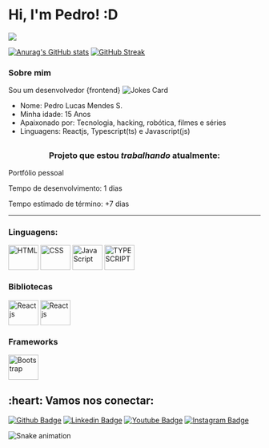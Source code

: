 # Hi, I'm Pedro! :D

![](https://komarev.com/ghpvc/?username=nironwp&color=blue&style=for-the-badge&label=VISITANTES)

[![Anurag's GitHub stats](https://github-readme-stats.vercel.app/api?username=nironwp&show_icons=true&theme=tokyonight)](https://github.com/anuraghazra/github-readme-stats)
[![GitHub Streak](https://github-readme-streak-stats.herokuapp.com/?user=nironwp&theme=tokyonight)](https://git.io/streak-stats)



### Sobre mim
Sou um desenvolvedor {frontend}
![Jokes Card](https://readme-jokes.vercel.app/api)
- Nome: Pedro Lucas Mendes S.
- Minha idade: 15 Anos
- Apaixonado por: Tecnologia, hacking, robótica, filmes e séries
- Linguagens: Reactjs, Typescript(ts) e Javascript(js)
##
<b><h3><p align="center">Projeto que estou *trabalhando* atualmente:</b></h3></p>
    <p>Portfólio pessoal</p>
    <p>Tempo de desenvolvimento: 1 dias</p>
    <p>Tempo estimado de término: +7 dias</p>
<hr>

### Linguagens:
<div display="flex">
  <img align="center" alt ="HTML" height="50" width="60" src="https://cdn.jsdelivr.net/gh/devicons/devicon/icons/html5/html5-original.svg" />
  <img align="center" alt ="CSS" height="50" width="60" src="https://cdn.jsdelivr.net/gh/devicons/devicon/icons/css3/css3-original.svg" />
  <img align="center" alt = "JavaScript" height="50" width="60" src="https://cdn.jsdelivr.net/gh/devicons/devicon/icons/javascript/javascript-original.svg" />
  <img align="center" alt ="TYPESCRIPT" height="50" width="60" src="https://cdn.jsdelivr.net/gh/devicons/devicon/icons/typescript/typescript-original.svg" />
</div>

### Bibliotecas
<div display="flex">
 <img align="center" alt ="Reactjs" height="50" width="60" src="https://cdn.jsdelivr.net/gh/devicons/devicon/icons/react/react-original-wordmark.svg" />
 <img align="center" alt ="Reactjs" height="50" width="60" src="https://cdn.jsdelivr.net/gh/devicons/devicon/icons/sass/sass-original.svg" />
</div>  

### Frameworks
<div display="flex">
 <img align="center" alt ="Bootstrap" height="50" width="60" src="https://cdn.jsdelivr.net/gh/devicons/devicon/icons/bootstrap/bootstrap-original.svg" />
</div>  
<h2 align="left">:heart: Vamos nos conectar:</h2>

[![Github Badge](https://img.shields.io/badge/-Github-000?style=flat-square&logo=Github&logoColor=white&link=https://github.com/fagnerpsantos)](https://github.com/nironwp)
[![Linkedin Badge](https://img.shields.io/badge/-LinkedIn-blue?style=flat-square&logo=Linkedin&logoColor=white&link=https://www.linkedin.com/in/pedro-lucas-mendes-souza-3171b6237/)](https://www.linkedin.com/in/pedro-lucas-mendes-souza-3171b6237/)
[![Youtube Badge](https://img.shields.io/badge/-YouTube-ff0000?style=flat-square&labelColor=ff0000&logo=youtube&logoColor=white&link=https://www.youtube.com/user/TreinaWeb)](https://www.youtube.com/channel/UCMmCFRIIBN4F1dOlLZMUFyg)
[![Instagram Badge](https://img.shields.io/badge/-@pedro-D7008A?style=flat-square&labelColor=D7008A&logo=Instagram&logoColor=white&link=https://www.instagram.com/pedrokkkkkkkjj)](https://www.instagram.com/pedrokkkkkkkjj)

![Snake animation](https://github.com/nironwp/rafaballerini/blob/output/github-contribution-grid-snake.svg)
  

